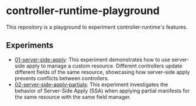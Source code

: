 # controller-runtime-playground

This repository is a playground to experiment controller-runtime's features.

## Experiments

- [01-server-side-apply](./01-server-side-apply): This experiment demonstrates how to use server-side apply to manage a custom resource. Different controllers update different fields of the same resource, showcasing how server-side apply prevents conflicts between controllers.
- [02-server-side-apply-partials](./02-server-side-apply-partials): This experiment investigates the behavior of Server-Side Apply (SSA) when applying partial manifests for the same resource with the same field manager.
